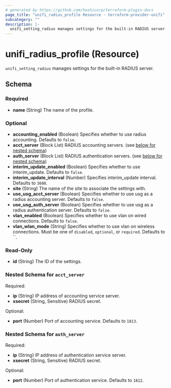 ```yaml
---
# generated by https://github.com/hashicorp/terraform-plugin-docs
page_title: "unifi_radius_profile Resource - terraform-provider-unifi"
subcategory: ""
description: |-
  unifi_setting_radius manages settings for the built-in RADIUS server.
---
```


# unifi_radius_profile (Resource)

`unifi_setting_radius` manages settings for the built-in RADIUS server.



<!-- schema generated by tfplugindocs -->
## Schema

### Required

- **name** (String) The name of the profile.

### Optional

- **accounting_enabled** (Boolean) Specifies whether to use radius accounting. Defaults to `false`.
- **acct_server** (Block List) RADIUS accounting servers. (see [below for nested schema](#nestedblock--acct_server))
- **auth_server** (Block List) RADIUS authentication servers. (see [below for nested schema](#nestedblock--auth_server))
- **interim_update_enabled** (Boolean) Specifies whether to use interim_update. Defaults to `false`.
- **interim_update_interval** (Number) Specifies interim_update interval. Defaults to `3600`.
- **site** (String) The name of the site to associate the settings with.
- **use_usg_acct_server** (Boolean) Specifies whether to use usg as a radius accounting server. Defaults to `false`.
- **use_usg_auth_server** (Boolean) Specifies whether to use usg as a radius authentication server. Defaults to `false`.
- **vlan_enabled** (Boolean) Specifies whether to use vlan on wired connections. Defaults to `false`.
- **vlan_wlan_mode** (String) Specifies whether to use vlan on wireless connections. Must be one of `disabled`, `optional`, or `required`. Defaults to ``.

### Read-Only

- **id** (String) The ID of the settings.

<a id="nestedblock--acct_server"></a>
### Nested Schema for `acct_server`

Required:

- **ip** (String) IP address of accounting service server.
- **xsecret** (String, Sensitive) RADIUS secret.

Optional:

- **port** (Number) Port of accounting service. Defaults to `1813`.


<a id="nestedblock--auth_server"></a>
### Nested Schema for `auth_server`

Required:

- **ip** (String) IP address of authentication service server.
- **xsecret** (String, Sensitive) RADIUS secret.

Optional:

- **port** (Number) Port of authentication service. Defaults to `1812`.


